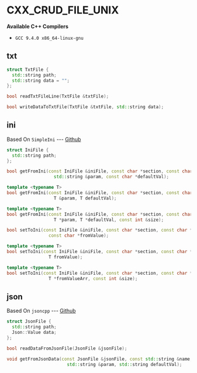 # CXX_CRUD_FILE_UNIX

**Available C++ Compilers**

- `GCC 9.4.0 x86_64-linux-gnu`

## txt

```cxx
struct TxtFile {
  std::string path;
  std::string data = "";
};

bool readTxtFileLine(TxtFile &txtFile);

bool writeDataToTxtFile(TxtFile &txtFile, std::string data);
```

## ini

Based On `SimpleIni` --- [Github](https://github.com/brofield/simpleini)

```cxx
struct IniFile {
  std::string path;
};

bool getFromIni(const IniFile &iniFile, const char *section, const char *key,
                  std::string &param, const char *defaultVal);

template <typename T>
bool getFromIni(const IniFile &iniFile, const char *section, const char *key,
                  T &param, T defaultVal);

template <typename T>
bool getFromIni(const IniFile &iniFile, const char *section, const char *key,
                  T *param, T *defaultVal, const int &size);

bool setToIni(const IniFile &iniFile, const char *section, const char *key,
                const char *fromValue);

template <typename T>
bool setToIni(const IniFile &iniFile, const char *section, const char *key,
                T fromValue);

template <typename T>
bool setToIni(const IniFile &iniFile, const char *section, const char *key,
                T *fromValueArr, const int &size);
```

## json

Based On `jsoncpp` --- [Github](https://github.com/open-source-parsers/jsoncpp)

```cxx
struct JsonFile {
  std::string path;
  Json::Value data;
};

bool readDataFromJsonFile(JsonFile &jsonFile);

void getFromJsonData(const JsonFile &jsonFile, const std::string &name,
                       std::string &param, std::string defaultVal);
```
